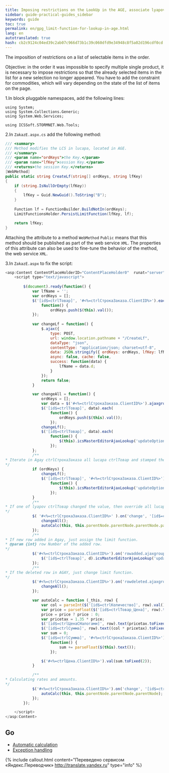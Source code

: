 ```yaml
---
title: Imposing restrictions on the LookUp in the AGE, associate lyapov.
sidebar: guide-practical-guides_sidebar
keywords: guide
toc: true
permalink: en/gpg_limit-function-for-lookup-in-age.html
lang: en
autotranslated: true
hash: cb2c9124c04ed39c2ab07c966d73b1c39c060dfd9e34948c8f5a02d196cdf0cd
---
```


The imposition of restrictions on a list of selectable items in the order.

Objective: in the order it was impossible to specify multiple single product, it is necessary to impose restrictions so that the already selected items in the list for a new selection no longer appeared.
You have to add the constraint for commodities, which will vary depending on the state of the list of items on the page.

1.In block pluggable namespaces, add the following lines:

```
using System;
using System.Collections.Generic;
using System.Web.Services;

using ICSSoft.STORMNET.Web.Tools;
```

2.In `ZakazE.aspx.cs` add the following method:

```csharp
/// <summary> 
/// Method modifies the LCS in lucapa, located in AGE. 
/// </summary> 
/// <param name="ordKeys">the Key.</param> 
/// <param name="lfKey">session Key.</param> 
/// <returns>the session Key.</returns> 
[WebMethod]
public static string CreateLf(string[] ordKeys, string lfKey)
{
	if (string.IsNullOrEmpty(lfKey))
	{
		lfKey = Guid.NewGuid().ToString("B");
	}
	
	Function lf = FunctionBuilder.BuildNotIn(ordKeys);
	LimitFunctionsHolder.PersistLimitFunction(lfKey, lf);

	return lfKey;
}
```

Attaching the attribute to a method `WebMethod` `Public` means that this method should be published as part of the web service `XML`. The properties of this attribute can also be used to fine-tune the behavior of the method, the web service `XML`.

3.In `ZakazE.aspx` to fix the script:

```js
<asp:Content ContentPlaceHolderID="ContentPlaceHolder0"  runat="server" >
	<script type="text/javascript">
		
		$(document).ready(function() {
			var lfName = '';
			var ordKeys = [];
			$('[id$=ctrlТовар]', '#<%=ctrlСтрокаЗаказа.ClientID%>').each(
				function() {
					ordKeys.push($(this).val());
			});
			
			var changeLf = function() {
				$.ajax({
					type: POST,
					url: window.location.pathname + "/CreateLf",
					dataType: "json",
					contentType: "application/json; charset=utf-8",
					data: JSON.stringify({ ordKeys: ordKeys, lfKey: lfName }),
					async: false, cache: false,
					success: function(data) {
						lfName = data.d;
					}
				});
				return false;
			}

			var changeAll = function() {
				ordKeys = [];
				var data = $('#<%=ctrlСтрокаЗаказа.ClientID%>').ajaxgroupedit('getDataRows');
				$('[id$=ctrlТовар]', data).each(
					function() {
						ordKeys.push($(this).val());
					});
				changeLf();
				$('[id$=ctrlТовар]', data).each(
					function() {
						$(this).icsMasterEditorAjaxLookup('updateOptions', { lookup: { LFName: lfName } });
					});
			};
			/** 
* Iterate in Agay ctrlСтрокаЗаказа all lucapa ctrlТовар and stamped the changed limit function. 
*/
			if (ordKeys) {
				changeLf();
				$('[id$=ctrlТовар]', '#<%=ctrlСтрокаЗаказа.ClientID%>').each(
					function() {
						$(this).icsMasterEditorAjaxLookup('updateOptions', { lookup: { LFName: lfName } });
					});
			}
			/** 
* If one of lyapov ctrlТовар changed the value, then override all lucapa ctrlТовар in Agay ctrlСтрокаЗаказа. 
*/
			$( '#<%=ctrlСтрокаЗаказа.ClientID%>' ).on('change', '[id$=ctrlТовар]', function() {
				changeAll();
				autoCalc(this, this.parentNode.parentNode.parentNode.parentNode);
			});
			/** 
* If new row added in Agay, just assign the limit function. 
* @param {int} row Number of the added row. 
*/
			$('#<%=ctrlСтрокаЗаказа.ClientID%>').on('rowadded.ajaxgroupedit', function(e, d) {
				$('[id$=ctrlТовар]', d).icsMasterEditorAjaxLookup('updateOptions', { lookup: { LFName: lfName } });
			});
			/** 
* If the deleted row in AGAY, just change limit function. 
*/
			$('#<%=ctrlСтрокаЗаказа.ClientID%>').on('rowdeleted.ajaxgroupedit', function () {
				changeAll();
			});

			var autoCalc = function (_this, row) {
				var col = parseInt($('[id$=ctrlКоличество]', row).val());
				var price = parseFloat($('[id$=ctrlТовар_Цена]', row).text());
				price = price ? price : 0; 
				var pricetax = 1.35 * price;
				$('[id$=ctrlЦенаСНалогами]', row).text(pricetax.toFixed(2));
				$('[id$=ctrlСумма]', row).text((col * pricetax).toFixed(2));
				var sum = 0;
				$('[id$=ctrlСумма]', '#<%=ctrlСтрокаЗаказа.ClientID%>').each(
					function() {
						sum += parseFloat($(this).text());
					});

				$('#<%=ctrlЦена.ClientID%>').val(sum.toFixed(2));
			}

			/** 
* Calculating rates and amounts. 
*/
			$('#<%=ctrlСтрокаЗаказа.ClientID%>').on('change', '[id$=ctrlКоличество]', function (e) {
				autoCalc(this, this.parentNode.parentNode.parentNode);
			});
		});

	</script>
</asp:Content>
```

## Go

* <i class="fa fa-arrow-left" aria-hidden="true"></i> [Automatic calculation](gpg_auto-calculation.html)
* [Exception handling](gpg_set-exception.html) <i class="fa fa-arrow-right" aria-hidden="true"></i>



{% include callout.html content="Переведено сервисом «Яндекс.Переводчик» <http://translate.yandex.ru>" type="info" %}